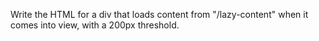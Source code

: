 Write the HTML for a div that loads content from "/lazy-content" when it comes into view, with a 200px threshold.